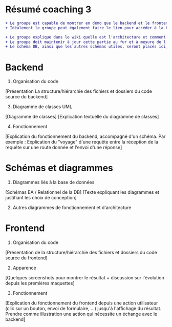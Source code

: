 # Résumé coaching 3 
```diff
+ Le groupe est capable de montrer en démo que le backend et le frontend choisis fonctionnent (du moins les bases).
+ Idéalement le groupe peut également faire le lien pour accéder à la base de données choisie.

+ Le groupe explique dans le wiki quelle est l'architecture et comment le projet est mis en place.
+ Le groupe doit maintenir à jour cette partie au fur et à mesure de l'avancement du projet et des choix effectués, en prévenant lecoach.
+ Le schéma DB, ainsi que les autres schémas utiles, seront placés ici, datés. (Et mis à jour.)
```

# Backend

1. Organisation du code

[Présentation La structure/hiérarchie des fichiers et dossiers du code source du backend]

3. Diagramme de classes UML

[Diagramme de classes] 
[Explication textuelle du diagramme de classes]

4. Fonctionnement

[Explication du fonctionnement du backend, accompagné d'un schéma.  Par exemple : Explication du "voyage" d'une requête entre la réception de la requête sur une route donnée et l'envoi d'une réponse]

# Schémas et diagrammes

1. Diagrammes liés à la base de données

[Schémas EA / Relationnel de la DB]
[Texte expliquant les diagrammes et justifiant les choix de conception]

2. Autres diagrammes de fonctionnement et d'architecture

# Frontend

1. Organisation du code

[Présentation de la structure/hiérarchie des fichiers et dossiers du code source du frontend]

2. Apparence

[Quelques screenshots pour montrer le résultat + discussion sur l'évolution depuis les premières maquettes]

3.  Fonctionnement

[Explication du fonctionnement du frontend depuis une action utilisateur (clic sur un bouton, envoi de formulaire, ...) jusqu'à l'affichage du résultat. Prendre comme illustration une action qui nécessite un échange avec le backend]
